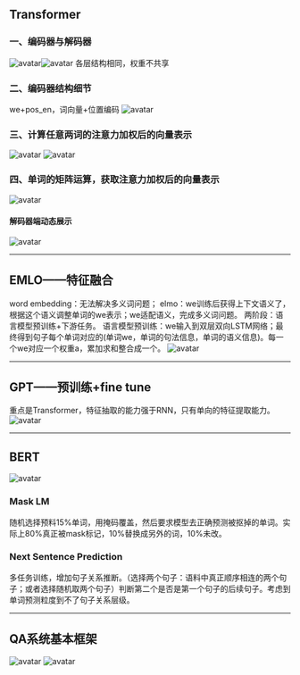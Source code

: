 ## Transformer
### 一、编码器与解码器
![avatar](img/17.png)![avatar](img/16.png)
各层结构相同，权重不共享
### 二、编码器结构细节
we+pos_en，词向量+位置编码
![avatar](img/25.png)

### 三、计算任意两词的注意力加权后的向量表示
![avatar](img/25.png)
![avatar](img/22.png)

### 四、单词的矩阵运算，获取注意力加权后的向量表示
![avatar](img/24.png)

#### 解码器端动态展示
![avatar](img/23.gif)

---
## EMLO——特征融合
word embedding：无法解决多义词问题；
elmo：we训练后获得上下文语义了，根据这个语义调整单词的we表示；we适配语义，完成多义词问题。
两阶段：语言模型预训练+下游任务。
语言模型预训练：we输入到双层双向LSTM网络；最终得到句子每个单词对应的(单词we，单词的句法信息，单词的语义信息)。每一个we对应一个权重a，累加求和整合成一个。
![avatar](img/14.jpg)

---
## GPT——预训练+fine tune
重点是Transformer，特征抽取的能力强于RNN，只有单向的特征提取能力。
![avatar](img/20.jpg)

---
## BERT
![avatar](img/21.jpg)
### Mask LM
随机选择预料15%单词，用掩码覆盖，然后要求模型去正确预测被抠掉的单词。实际上80%真正被mask标记，10%替换成另外的词，10%未改。
### Next Sentence Prediction

多任务训练，增加句子关系推断。（选择两个句子：语料中真正顺序相连的两个句子；或者选择随机取两个句子）判断第二个是否是第一个句子的后续句子。考虑到单词预测粒度到不了句子关系层级。

---
## QA系统基本框架
![avatar](img/18.png)
![avatar](img/19.png)
